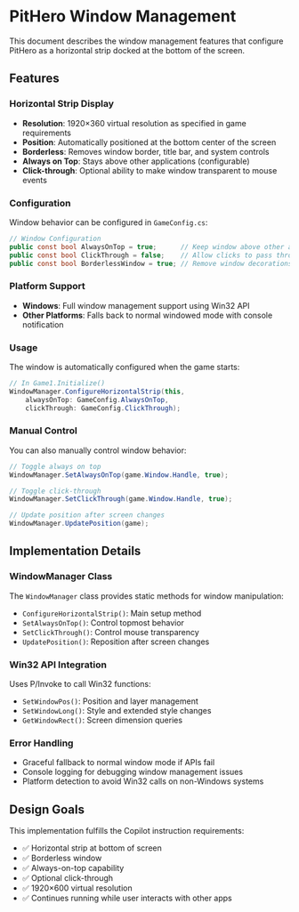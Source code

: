 # PitHero Window Management

This document describes the window management features that configure PitHero as a horizontal strip docked at the bottom of the screen.

## Features

### Horizontal Strip Display
- **Resolution**: 1920×360 virtual resolution as specified in game requirements
- **Position**: Automatically positioned at the bottom center of the screen
- **Borderless**: Removes window border, title bar, and system controls
- **Always on Top**: Stays above other applications (configurable)
- **Click-through**: Optional ability to make window transparent to mouse events

### Configuration

Window behavior can be configured in `GameConfig.cs`:

```csharp
// Window Configuration
public const bool AlwaysOnTop = true;      // Keep window above other apps
public const bool ClickThrough = false;    // Allow clicks to pass through
public const bool BorderlessWindow = true; // Remove window decorations
```

### Platform Support

- **Windows**: Full window management support using Win32 API
- **Other Platforms**: Falls back to normal windowed mode with console notification

### Usage

The window is automatically configured when the game starts:

```csharp
// In Game1.Initialize()
WindowManager.ConfigureHorizontalStrip(this, 
    alwaysOnTop: GameConfig.AlwaysOnTop, 
    clickThrough: GameConfig.ClickThrough);
```

### Manual Control

You can also manually control window behavior:

```csharp
// Toggle always on top
WindowManager.SetAlwaysOnTop(game.Window.Handle, true);

// Toggle click-through
WindowManager.SetClickThrough(game.Window.Handle, true);

// Update position after screen changes
WindowManager.UpdatePosition(game);
```

## Implementation Details

### WindowManager Class

The `WindowManager` class provides static methods for window manipulation:

- `ConfigureHorizontalStrip()`: Main setup method
- `SetAlwaysOnTop()`: Control topmost behavior
- `SetClickThrough()`: Control mouse transparency
- `UpdatePosition()`: Reposition after screen changes

### Win32 API Integration

Uses P/Invoke to call Win32 functions:
- `SetWindowPos()`: Position and layer management
- `SetWindowLong()`: Style and extended style changes
- `GetWindowRect()`: Screen dimension queries

### Error Handling

- Graceful fallback to normal window mode if APIs fail
- Console logging for debugging window management issues
- Platform detection to avoid Win32 calls on non-Windows systems

## Design Goals

This implementation fulfills the Copilot instruction requirements:
- ✅ Horizontal strip at bottom of screen
- ✅ Borderless window
- ✅ Always-on-top capability
- ✅ Optional click-through
- ✅ 1920×600 virtual resolution
- ✅ Continues running while user interacts with other apps